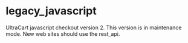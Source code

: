 legacy_javascript
=================

UltraCart javascript checkout version 2.  This version is in maintenance mode.  New web sites should use the rest_api.
